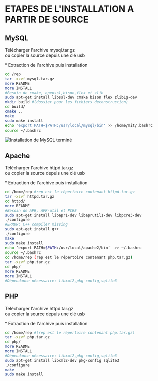 # ETAPES DE L'INSTALLATION A PARTIR DE SOURCE

## MySQL 
Télécharger l'archive mysql.tar.gz  
ou copier la source depuis une clé usb  

° Extraction de l'archive puis installation
```bash
cd /rep
tar -xzvf mysql.tar.gz
more README
more INSTALL
#Besoin de cmake, openssl,bison,flex et zlib
sudo apt-get install libssl-dev cmake bison flex zlib1g-dev
mkdir build #(dossier pour les fichiers deconstruction)
cd build/
cmake ..
make
sudo make install
echo 'export PATH=$PATH:/usr/local/mysql/bin' >> /home/mit/.bashrc
source ~/.bashrc
```
<img src="https://github.com/Not-Kira/Devoir-Linux-Andrimalala-Ismael/blob/main/InstallationMYSQL.png" alt="Installation de MySQL terminé">  

## Apache
Télécharger l'archive httpd.tar.gz  
ou copier la source depuis une clé usb  

° Extraction de l'archive puis installation
```bash
cd /home/rep #rep est le répertoire contenant httpd.tar.gz
tar -xzvf httpd.tar.gz
cd httpd/
more README
#Besoin de APR, APR-util et PCRE
sudo apt-get install libapr1-dev libaprutil1-dev libpcre3-dev
./configure
#ERROR: C++ compiler missing
sudo apt-get install g++
./configure
make
sudo make install
echo ‘export PATH=$PATH:/usr/local/apache2/bin’  >> ~/.bashrc
source ~/.bashrc
cd /home/rep (rep est le répertoire contenant php.tar.gz)
tar -xzvf php.tar.gz
cd php/
more README
more INSTALL
#Dépendance nécessaire: libxml2,pkg-config,sqlite3
```
## PHP
Télécharger l'archive httpd.tar.gz  
ou copier la source depuis une clé usb  

° Extraction de l'archive puis installation
```bash
cd /home/rep #(rep est le répertoire contenant php.tar.gz)
tar -xzvf php.tar.gz
cd php/
more README
more INSTALL
#Dépendance nécessaire: libxml2,pkg-config,sqlite3
sudo apt-get install libxml2-dev pkg-config sqlite3
./configure
make
sudo make install
```

